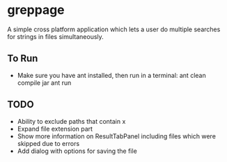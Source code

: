 greppage
========

A simple cross platform application which lets a user do multiple searches for strings in files simultaneously.

To Run
------
* Make sure you have ant installed, then run in a terminal:
    ant clean compile jar
    ant run

TODO
----

* Ability to exclude paths that contain x
* Expand file extension part
* Show more information on ResultTabPanel including files which were skipped due to errors
* Add dialog with options for saving the file
